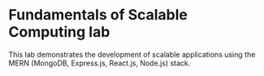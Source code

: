 # Fundamentals of Scalable Computing lab

This lab demonstrates the development of scalable applications using the MERN (MongoDB, Express.js, React.js, Node.js) stack.
